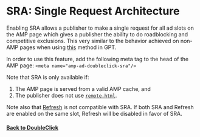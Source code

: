 <!---
Copyright 2018 The AMP HTML Authors. All Rights Reserved.

Licensed under the Apache License, Version 2.0 (the "License");
you may not use this file except in compliance with the License.
You may obtain a copy of the License at

      http://www.apache.org/licenses/LICENSE-2.0

Unless required by applicable law or agreed to in writing, software
distributed under the License is distributed on an "AS-IS" BASIS,
WITHOUT WARRANTIES OR CONDITIONS OF ANY KIND, either express or implied.
See the License for the specific language governing permissions and
limitations under the License.
-->

# SRA: Single Request Architecture

Enabling SRA allows a publisher to make a single request for all ad slots on the AMP page which gives a publisher the ability to do roadblocking and competitive exclusions. This very similar to the behavior achieved on non-AMP pages when using [this](https://developers.google.com/doubleclick-gpt/reference#googletag.PubAdsService_enableSingleRequest) method in GPT.

In order to use this feature, add the following meta tag to the head of the AMP page:
`<meta name="amp-ad-doubleclick-sra"/>`

Note that SRA is only available if:
1. The AMP page is served from a valid AMP cache, and
2. The publisher does not use [`remote.html`](https://github.com/ampproject/amphtml/blob/master/ads/README.md#1st-party-cookies).

Note also that <a href="refresh.md">Refresh</a> is not compatible with SRA. If both SRA and Refresh are enabled on the same slot, Refresh will be disabled in favor of SRA.


#### <a href="amp-ad-network-doubleclick-impl-internal.md">Back to DoubleClick</a>
